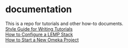 # documentation
This is a repo for tutorials and other how-to documents.  
<a href="https://github.com/HCDigitalScholarship/documentation/blob/master/style_guide_tutorial.md">Style Guide for Writing Tutorials</a>
<br><a href="https://github.com/HCDigitalScholarship/documentation/blob/master/lemp_stack.md">How to Configure a LEMP Stack</a> 
<br><a href="https://github.com/HCDigitalScholarship/documentation/blob/master/omeka">How to Start a New Omeka Project</a> 
